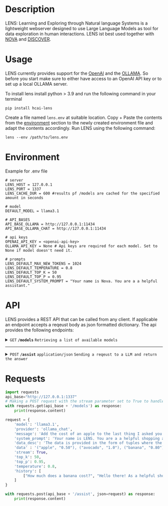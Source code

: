 # Description
LENS: Learning and Exploring through Natural language Systems is a lightweight webserver designed to use Large Language Models as tool for data exploration in human interactions.
LENS ist best used together with [NOVA](https://github.com/hcmlab/nova) and [DISCOVER](https://github.com/hcmlab/nova-server).

# Usage

LENS currently provides support for the [OpenAI](https://platform.openai.com/docs/overview) and the [OLLAMA](https://github.com/ollama/ollama/blob/main/docs/api.md).
So before you start make sure to either have access to an OpenAI API key or to set up a local OLLAMA server.

To install lens install python > 3.9 and run the following command in your terminal

`pip install hcai-lens` 

Create a file named `lens.env` at suitable location. 
Copy + Paste the contents from the [environment](#Environment) section to the newly created environment file and adapt the contents accordingly. 
Run LENS using the following command: 

`lens --env /path/to/lens.env`

# Environment

Example for .env file
```
# server
LENS_HOST = 127.0.0.1
LENS_PORT = 1337
LENS_CACHE_DUR = 600 #results pf /models are cached for the specified amount in seconds

# model
DEFAULT_MODEL = llama3.1

# API_BASES
API_BASE_OLLAMA = http://127.0.0.1:11434
API_BASE_OLLAMA_CHAT = http://127.0.0.1:11434

# api keys
OPENAI_API_KEY = <openai-api-key>
OLLAMA_API_KEY = None # Api keys are required for each model. Set to None if model doesn't need it.

# prompts
LENS_DEFAULT_MAX_NEW_TOKENS = 1024
LENS_DEFAULT_TEMPERATURE = 0.8
LENS_DEFAULT_TOP_K = 50
LENS_DEFAULT_TOP_P = 0.95
LENS_DEFAULT_SYSTEM_PROMPT = "Your name is Nova. You are a a helpful assistant."
```


# API
LENS provides a REST API that can be called from any client. 
If applicable an endpoint accepts a reqeust body as json formatted dictionary.
The api provides the following endpoints: 

<details>
 <summary><code>GET</code> <code><b>/models</b></code> <code>Retrieving a list of available models</code></summary>

##### Parameters

> None

##### Responses

> | http code | content-type              | example response                                                       |
> |-----------|---------------------------|------------------------------------------------------------------------|
> | `200`     | `application/json`        | `[{"id":"gpt-3.5-turbo-1106","max_tokens":16385,"provider":"openai"}]` |


</details>

---

<details>
 <summary><code>POST</code> <code><b>/assist</b></code> <code>application/json</code> <code>Sending a reqeust to a LLM and return the answer</code></summary>

##### Parameters

> | name           | type     | data type  | description                                                                    |
> |----------------|----------|------------|--------------------------------------------------------------------------------|
> | `model`        | required | str        | The id of the model as provided by `/models`                                   |
> | `provider`     | required | str        | The provider of the model as provided by `/models`                             |
> | `message`      | required | str        | The prompt that should be send to the model                                    |
> | `history`      | optional | list[list] | A history of previous question-answer-pairs in chronological order             |
> | `systemprompt` | optional | str        | Set of instructions that define the model behaviour                            |
> | `data_desc`    | optional | str        | An explanation of how context data should be interpreted by the model          |
> | `data`         | optional | str        | Additional context data for the llm                                            |
> | `stream`       | optional | bool       | If the answer should be streamed                                               |
> | `top_k`        | optional | int        | Select among the k most probable next tokens                                   |
> | `temperature`  | optional | int        | Degree of randomness to select next token among candidates                     |
> | `api_base`     | optional | str        | Overwrites the api_base of the server for the given provider/model combination |  


##### Responses

> | http code | content-type | response                                           |
> |-----------|--------------|----------------------------------------------------|
> | `200`     | `bytestring` | `A bytestring containing the UTF-8 encoded answer` |
                           
</details>


# Requests
```python
import requests
api_base="http://127.0.0.1:1337"
# Making a POST request with the stream parameter set to True to handle streaming responses
with requests.get(api_base + '/models') as response:
    print(response.content)

request = {
    'model': 'llama3.1',
    'provider': 'ollama_chat',
    'message': 'Add the cost of an apple to the last thing I asked you.',
    'system_prompt': 'Your name is LENS. You are a a helpful shopping assistant.',
    'data_desc': 'The data is provided in the form of tuples where the first entry is the name of a fruit, and the second entry is the price of that fruit.',
    'data' : '("apple", "0.50"), ("avocado", "1.0"), ("banana", "0.80")',
    'stream': True,
    'top_k': 50,
    'top_p': 0.95,
    'temperature': 0.8,
    'history': [
        ["How much does a banana cost?", "Hello there! As a helpful shopping assistant, I'd be happy to help you find the price of a banana. According to the data provided, the cost of a banana is $0.80. So, one banana costs $0.80."]
    ]
}

with requests.post(api_base + '/assist', json=request) as response:
    print(response.content)
```

